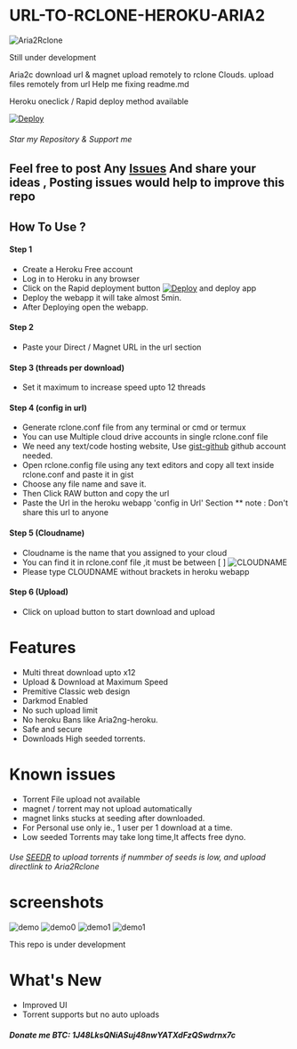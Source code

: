 # URL-TO-RCLONE-HEROKU-ARIA2

![Aria2Rclone](https://raw.githubusercontent.com/developeranaz/Aria2-Rclone-Remote-Uploader-HEROKU/main/example-imgs/1620300999496.jpg)

 Still under development

Aria2c download url & magnet upload remotely to rclone Clouds.
upload files remotely from url
Help me fixing readme.md 

Heroku oneclick / Rapid deploy method available

[![Deploy](https://www.herokucdn.com/deploy/button.svg)](https://dashboard.heroku.com/new?template=https://github.com/developeranaz/Aria2-Rclone-Remote-Uploader-HEROKU)

###### Star my Repository & Support me

## Feel free to post Any [Issues](https://github.com/developeranaz/Aria2-Rclone-Remote-Uploader-HEROKU/issues) And share your ideas , Posting issues would help to improve this repo

## How To Use ?
#### Step 1
* Create a Heroku Free account
* Log in to Heroku in any browser
* Click on the Rapid deployment button [![Deploy](https://www.herokucdn.com/deploy/button.svg)](https://dashboard.heroku.com/new?template=https://github.com/developeranaz/Aria2-Rclone-Remote-Uploader-HEROKU) and deploy app
* Deploy the webapp it will take almost 5min.
* After Deploying open the webapp.

#### Step 2

* Paste your Direct / Magnet URL in the url section
#### Step 3 (threads per download)
* Set it maximum to increase speed upto 12 threads
#### Step 4 (config in url)
* Generate rclone.conf file from any terminal or cmd or termux 
* You can use Multiple cloud drive accounts in single rclone.conf file
* We need any text/code hosting website, Use [gist-github](https://gist.github.com) github account needed.
* Open rclone.config file using any text editors and copy all text inside rclone.conf and paste it in gist
* Choose any file name and save it.
* Then Click RAW button and copy the url
* Paste the Url in the heroku webapp 'config in Url' Section
** note : Don't share this url to anyone
#### Step 5 (Cloudname)
* Cloudname is the name that you assigned to your cloud
* You can find it in rclone.conf file ,it must be between [ ]
![CLOUDNAME](https://raw.githubusercontent.com/developeranaz/Aria2-Rclone-Remote-Uploader-HEROKU/main/example-imgs/Screenshot_20210506_165138.jpg)
* Please type CLOUDNAME without brackets in heroku webapp
#### Step 6 (Upload)
* Click on upload button to start download and upload 

# Features 
 * Multi threat download upto x12
 * Upload & Download at Maximum Speed
 * Premitive Classic web design
 * Darkmod Enabled
 * No such upload limit
 * No heroku Bans like Aria2ng-heroku.
 * Safe and secure
 * Downloads High seeded torrents.
# Known issues
 * Torrent File upload not available
 * magnet / torrent may not upload automatically
 * magnet links stucks at seeding after downloaded.
 * For Personal use only ie., 1 user per 1 download at a time.
 * Low seeded Torrents may take long time,It affects free dyno.
###### Use [SEEDR](https://seedr.cc) to upload torrents if nummber of seeds is low, and upload directlink to Aria2Rclone
# screenshots
![demo](https://raw.githubusercontent.com/developeranaz/Aria2-Rclone-Remote-Uploader-HEROKU/main/example-imgs/Screenshot_20210506-153704.jpg)
![demo0](https://raw.githubusercontent.com/developeranaz/Aria2-Rclone-Remote-Uploader-HEROKU/main/example-imgs/Screenshot_20210506_181154.jpg)
![demo1](https://raw.githubusercontent.com/developeranaz/Aria2-Rclone-Remote-Uploader-HEROKU/main/example-imgs/Screenshot_20210506_181606.jpg)
![demo1](https://raw.githubusercontent.com/developeranaz/Aria2-Rclone-Remote-Uploader-HEROKU/main/example-imgs/Screenshot_20210506_181256.jpg)

This repo is under development

# What's New
* Improved UI
* Torrent supports but no auto uploads

##### Donate me BTC: 1J48LksQNiASuj48nwYATXdFzQSwdrnx7c


